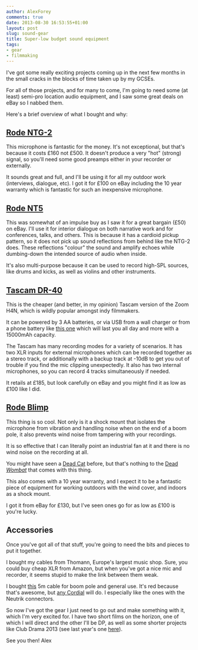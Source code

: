 ```yaml
---
author: AlexForey
comments: true
date: 2013-08-30 16:53:55+01:00
layout: post
slug: sound-gear
title: Super-low budget sound equipment
tags:
- gear
- filmmaking
---
```


I've got some really exciting projects coming up in the next few months in the small cracks in the blocks of time taken up by my GCSEs.

For all of those projects, and for many to come, I'm going to need some (at least) semi-pro location audio equipment, and I saw some great deals on eBay so I nabbed them.

Here's a brief overview of what I bought and why:

## [Rode NTG-2](http://www.amazon.co.uk/gp/product/B000YCSHG8/ref=as_li_ss_tl?ie=UTF8&camp=1634&creative=19450&creativeASIN=B000YCSHG8&linkCode=as2&tag=newfme-21)

This microphone is fantastic for the money. It's not exceptional, but that's because it costs £160 not £500. It doesn't produce a very "hot" (strong) signal, so you'll need some good preamps either in your recorder or externally.

It sounds great and full, and I'll be using it for all my outdoor work (interviews, dialogue, etc). I got it for £100 on eBay including the 10 year warranty which is fantastic for such an inexpensive microphone.

## [Rode NT5](http://www.amazon.co.uk/gp/product/B000U7B90I/ref=as_li_ss_tl?ie=UTF8&camp=1634&creative=19450&creativeASIN=B000U7B90I&linkCode=as2&tag=newfme-21)

This was somewhat of an impulse buy as I saw it for a great bargain (£50) on eBay. I'll use it for interior dialogue on both narrative work and for conferences, talks, and others. This is because it has a cardioid pickup pattern, so it does not pick up sound reflections from behind like the NTG-2 does. These reflections "colour" the sound and amplify echoes while dumbing-down the intended source of audio when inside.

It's also multi-purpose because it can be used to record high-SPL sources, like drums and kicks, as well as violins and other instruments.

## [Tascam DR-40](http://www.amazon.co.uk/gp/product/B005NACC6M/ref=as_li_ss_tl?ie=UTF8&camp=1634&creative=19450&creativeASIN=B005NACC6M&linkCode=as2&tag=newfme-21)

This is the cheaper (and better, in my opinion) Tascam version of the Zoom H4N, which is wildly popular amongst indy filmmakers.

It can be powered by 3 AA batteries, or via USB from a wall charger or from a phone battery like [this one](http://www.amazon.co.uk/gp/product/B00D5T3QK4/ref=as_li_ss_tl?ie=UTF8&camp=1634&creative=19450&creativeASIN=B00D5T3QK4&linkCode=as2&tag=newfme-21) which will last you all day and more with a 15000mAh capacity.

The Tascam has many recording modes for a variety of scenarios. It has two XLR inputs for external microphones which can be recorded together as a stereo track, or additionally with a backup track at -10dB to get you out of trouble if you find the mic clipping unexpectedly. It also has two internal microphones, so you can record 4 tracks simultaneously if needed.

It retails at £185, but look carefully on eBay and you might find it as low as £100 like I did.

## [Rode Blimp](http://www.amazon.co.uk/gp/product/B001IFZEV6?ie=UTF8&camp=3194&creative=21330&creativeASIN=B001IFZEV6&linkCode=shr&tag=newfme-21&=electronics&qid=1377876716&sr=1-1&keywords=rode+blimp)

This thing is so cool. Not only is it a shock mount that isolates the microphone from vibration and handling noise when on the end of a boom pole, it also prevents wind noise from tampering with your recordings.

It is so effective that I can literally point an industrial fan at it and there is no wind noise on the recording at all.

You might have seen a [Dead Cat](http://www.rodemic.com/accessories/deadcat) before, but that's nothing to the [Dead *Wombat*](http://www.rodemic.com/accessories/deadwombat) that comes with this thing.

This also comes with a 10 year warranty, and I expect it to be a fantastic piece of equipment for working outdoors with the wind cover, and indoors as a shock mount.

I got it from eBay for £130, but I've seen ones go for as low as £100 is you're lucky.

## Accessories

Once you've got all of that stuff, you're going to need the bits and pieces to put it together.

I bought my cables from Thomann, Europe's largest music shop. Sure, you could buy cheap XLR from Amazon, but when you've got a nice mic and recorder, it seems stupid to make the link between them weak.

I bought [this](http://www.thomann.de/gb/cordial_ctm_5_fm_mikrofonkabel_red.htm) 5m cable for boom pole and general use. It's red because that's awesome, but [any Cordial](http://www.thomann.de/gb/search.html?gk=kamf&bn=Cordial&pr=&kf=on&oa=pra&wgfid1=8137&wgfid2=8577&wgfid3=10330) will do. I especially like the ones with the Neutrik connectors.

So now I've got the gear I just need to go out and make something with it, which I'm very excited for. I have two short films on the horizon, one of which I will direct and the other I'll be DP, as well as some shorter projects like Club Drama 2013 (see last year's one [here](https://vimeo.com/55469257)).

See you then!
Alex